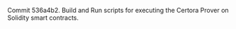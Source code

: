 Commit 536a4b2.                    Build and Run scripts for executing the Certora Prover on Solidity smart contracts.